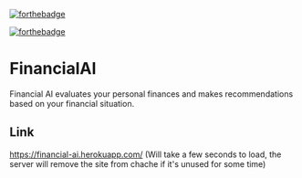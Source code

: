 [![forthebadge](https://forthebadge.com/images/badges/made-with-python.svg)](https://forthebadge.com)

[![forthebadge](https://forthebadge.com/images/badges/it-works-why.svg)](https://forthebadge.com)

# FinancialAI
Financial AI evaluates your personal finances and makes recommendations based on your financial situation.

## Link
https://financial-ai.herokuapp.com/ (Will take a few seconds to load, the server will remove the site from chache if it's unused for some time)
